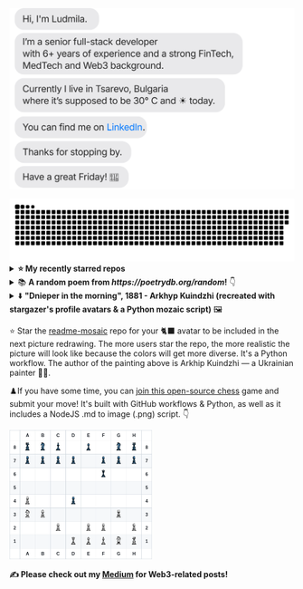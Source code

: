 [![](https://raw.githubusercontent.com/milaabl/milaabl/main/chat.svg)](https://www.linkedin.com/in/ludmila-a-dev/)

<!-- https://github.com/milaabl/milaabl/assets/86361434/c35b0e6f-acf0-435e-920d-b90faa4788ad -->

<img alt="Snake eating my contributions for breakfast🧉" src="https://raw.githubusercontent.com/milaabl/milaabl-readme/preview/github-contribution-grid-snake.svg" />

<details>
<summary>
  <strong>⭐ My recently starred repos </strong>
</summary>
  
<!-- Starred repos start -->
| Name | Url | Stars | Description |
| --- | --- |  --- |  --- |
| feross/buffer|https://github.com/feross/buffer|1654|The buffer module from node.js, for the browser.|
| jcsec-security/all-things-reentrancy|https://github.com/jcsec-security/all-things-reentrancy|92|Workshop about the different types of reentrancy attacks|
| trustwallet/assets|https://github.com/trustwallet/assets|4046|A comprehensive, up-to-date collection of information about several thousands (!) of crypto tokens.|
| bestiejs/platform.js|https://github.com/bestiejs/platform.js|3174|A platform detection library.|
| conventional-changelog/commitlint|https://github.com/conventional-changelog/commitlint|14264|📓 Lint commit messages|
| import-js/eslint-plugin-import|https://github.com/import-js/eslint-plugin-import|4962|ESLint plugin with rules that help validate proper imports.|
| lydell/eslint-plugin-simple-import-sort|https://github.com/lydell/eslint-plugin-simple-import-sort|1555|Easy autofixable import sorting.|
| golang-jwt/jwt|https://github.com/golang-jwt/jwt|5242|Community maintained clone of https://github.com/dgrijalva/jwt-go|
| go-playground/validator|https://github.com/go-playground/validator|13871|:100:Go Struct and Field validation, including Cross Field, Cross Struct, Map, Slice and Array diving|
| tailwindlabs/heroicons|https://github.com/tailwindlabs/heroicons|19224|A set of free MIT-licensed high-quality SVG icons for UI development.|
| alpaca-finance/alpies-contract|https://github.com/alpaca-finance/alpies-contract|5|Alpies. Alpaca NFT.|
| alpaca-finance/alperp-contract|https://github.com/alpaca-finance/alperp-contract|1||
| alpaca-finance/alpaca-v2-money-market|https://github.com/alpaca-finance/alpaca-v2-money-market|8||
| alpaca-finance/bsc-alpaca-contract|https://github.com/alpaca-finance/bsc-alpaca-contract|178|Smart Contracts for Alpaca Finance on Fantom & BNB Chain|
| Badger-Finance/badger-multisig|https://github.com/Badger-Finance/badger-multisig|25|Badger DAO's EVM multisig operations.|
| mongodb/mongo-go-driver|https://github.com/mongodb/mongo-go-driver|7601|The Official Golang driver for MongoDB|
| milaabl/proof-of-sloth-api|https://github.com/milaabl/proof-of-sloth-api|1||
| zacscoding/gin-rest-api-example|https://github.com/zacscoding/gin-rest-api-example|69|Exemplary RESTFul API built with go, gin, gorm|
| PauloPortugal/gin-gonic-rest-mongodb|https://github.com/PauloPortugal/gin-gonic-rest-mongodb|9|A simple Gin Gonic REST API using MongoDB|
| Seedifyfund/Launchpad-smart-contract|https://github.com/Seedifyfund/Launchpad-smart-contract|35||
| duet-protocol/duet-bridge|https://github.com/duet-protocol/duet-bridge|1|Bridge duet token family between BSC(original chain) and some EVM compatible chains|
| duet-protocol/duet-contracts|https://github.com/duet-protocol/duet-contracts|1||
| trivago/prettier-plugin-sort-imports|https://github.com/trivago/prettier-plugin-sort-imports|2328|A prettier plugin to sort imports in typescript and javascript files by the provided RegEx order. |
| orca-so/typescript-sdk|https://github.com/orca-so/typescript-sdk|144|The Orca SDK contains a set of simple to use APIs to allow developers to integrate with the Orca platform.|
| onchainification/smartgarden|https://github.com/onchainification/smartgarden|4|🪴 Interoperable Safe modules installable and configurable through the existing Safe UI.|
| bitcoinbook/bitcoinbook|https://github.com/bitcoinbook/bitcoinbook|21653|Mastering Bitcoin 2nd Edition - Programming the Open Blockchain|
| manifoldfinance/defi-threat|https://github.com/manifoldfinance/defi-threat|444|a globally-accessible knowledge base of adversary tactics and techniques based on real-world observations on decentralized finance |
| mstable/mStable-contracts|https://github.com/mstable/mStable-contracts|310|📃 Smart Contracts that make up the core of the mStable protocol|
| yewstack/yew|https://github.com/yewstack/yew|28339|Rust / Wasm framework for building client web apps|
| MartinKavik/voting-solana-moonzoon|https://github.com/MartinKavik/voting-solana-moonzoon|29|The Voting example based on MoonZoon and Solana.|

<!-- Starred repos end -->

</details>

<details>
  <summary>📚 <strong>A random poem from <em>https://poetrydb.org/random</em>!</strong> 👇 </summary>

<!-- Start poem -->
# 💮 Street Cries by *Sidney Lanier*

<p>
    Oft seems the Time a market-town<br/>Where many merchant-spirits meet<br/>Who up and down and up and down<br/>Cry out along the street<br/><br/>Their needs, as wares; one THUS, one SO:<br/>Till all the ways are full of sound:<br/>-- But still come rain, and sun, and snow,<br/>And still the world goes round.<br/><br/><br/><br/>I. Remonstrance.<br/><br/><br/>"Opinion, let me alone: I am not thine.<br/>Prim Creed, with categoric point, forbear<br/>To feature me my Lord by rule and line.<br/>Thou canst not measure Mistress Nature's hair,<br/>Not one sweet inch: nay, if thy sight is sharp,<br/>Would'st count the strings upon an angel's harp?<br/>Forbear, forbear.<br/><br/>"Oh let me love my Lord more fathom deep<br/>Than there is line to sound with: let me love<br/>My fellow not as men that mandates keep:<br/>Yea, all that's lovable, below, above,<br/>That let me love by heart, by heart, because<br/>(Free from the penal pressure of the laws)<br/>I find it fair.<br/><br/>"The tears I weep by day and bitter night,<br/>Opinion! for thy sole salt vintage fall.<br/>-- As morn by morn I rise with fresh delight,<br/>Time through my casement cheerily doth call<br/>`Nature is new, 'tis birthday every day,<br/>Come feast with me, let no man say me nay,<br/>Whate'er befall.'<br/><br/>"So fare I forth to feast: I sit beside<br/>Some brother bright: but, ere good-morrow's passed,<br/>Burly Opinion wedging in hath cried<br/>`Thou shalt not sit by us, to break thy fast,<br/>Save to our Rubric thou subscribe and swear --<br/>`Religion hath blue eyes and yellow hair:'<br/>She's Saxon, all.'<br/><br/>"Then, hard a-hungered for my brother's grace<br/>Till well-nigh fain to swear his folly's true,<br/>In sad dissent I turn my longing face<br/>To him that sits on the left: `Brother, -- with you?'<br/>-- `Nay, not with me, save thou subscribe and swear<br/>`Religion hath black eyes and raven hair:'<br/>Nought else is true.'<br/><br/>"Debarred of banquets that my heart could make<br/>With every man on every day of life,<br/>I homeward turn, my fires of pain to slake<br/>In deep endearments of a worshipped wife.<br/>`I love thee well, dear Love,' quoth she, `and yet<br/>Would that thy creed with mine completely met,<br/>As one, not two.'<br/><br/>"Assassin! Thief! Opinion, 'tis thy work.<br/>By Church, by throne, by hearth, by every good<br/>That's in the Town of Time, I see thee lurk,<br/>And e'er some shadow stays where thou hast stood.<br/>Thou hand'st sweet Socrates his hemlock sour;<br/>Thou sav'st Barabbas in that hideous hour,<br/>And stabb'st the good<br/><br/>"Deliverer Christ; thou rack'st the souls of men;<br/>Thou tossest girls to lions and boys to flames;<br/>Thou hew'st Crusader down by Saracen;<br/>Thou buildest closets full of secret shames;<br/>Indifferent cruel, thou dost blow the blaze<br/>Round Ridley or Servetus; all thy days<br/>Smell scorched; I would<br/><br/>"-- Thou base-born Accident of time and place --<br/>Bigot Pretender unto Judgment's throne --<br/>Bastard, that claimest with a cunning face<br/>Those rights the true, true Son of Man doth own<br/>By Love's authority -- thou Rebel cold<br/>At head of civil wars and quarrels old --<br/>Thou Knife on a throne --<br/><br/>"I would thou left'st me free, to live with love,<br/>And faith, that through the love of love doth find<br/>My Lord's dear presence in the stars above,<br/>The clods below, the flesh without, the mind<br/>Within, the bread, the tear, the smile.<br/>Opinion, damned Intriguer, gray with guile,<br/>Let me alone."<br/><br/>____<br/>Baltimore, 1878-9.<br/><br/><br/><br/>II. The Ship of Earth.<br/><br/><br/>"Thou Ship of Earth, with Death, and Birth, and Life, and Sex aboard,<br/>And fires of Desires burning hotly in the hold,<br/>I fear thee, O! I fear thee, for I hear the tongue and sword<br/>At battle on the deck, and the wild mutineers are bold!<br/><br/>"The dewdrop morn may fall from off the petal of the sky,<br/>But all the deck is wet with blood and stains the crystal red.<br/>A pilot, GOD, a pilot! for the helm is left awry,<br/>And the best sailors in the ship lie there among the dead!"<br/><br/>____<br/>Prattville, Alabama, 1868.<br/><br/><br/><br/>III. How Love Looked for Hell.<br/><br/><br/>"To heal his heart of long-time pain<br/>One day Prince Love for to travel was fain<br/>With Ministers Mind and Sense.<br/>`Now what to thee most strange may be?'<br/>Quoth Mind and Sense. `All things above,<br/>One curious thing I first would see --<br/>Hell,' quoth Love.<br/><br/>"Then Mind rode in and Sense rode out:<br/>They searched the ways of man about.<br/>First frightfully groaneth Sense.<br/>`'Tis here, 'tis here,' and spurreth in fear<br/>To the top of the hill that hangeth above<br/>And plucketh the Prince: `Come, come, 'tis here --'<br/>`Where?' quoth Love --<br/><br/>"`Not far, not far,' said shivering Sense<br/>As they rode on. `A short way hence,<br/>-- But seventy paces hence:<br/>Look, King, dost see where suddenly<br/>This road doth dip from the height above?<br/>Cold blew a mouldy wind by me'<br/>(`Cold?' quoth Love)<br/><br/>"`As I rode down, and the River was black,<br/>And yon-side, lo! an endless wrack<br/>And rabble of souls,' sighed Sense,<br/>`Their eyes upturned and begged and burned<br/>In brimstone lakes, and a Hand above<br/>Beat back the hands that upward yearned --'<br/>`Nay!' quoth Love --<br/><br/>"`Yea, yea, sweet Prince; thyself shalt see,<br/>Wilt thou but down this slope with me;<br/>'Tis palpable,' whispered Sense.<br/>-- At the foot of the hill a living rill<br/>Shone, and the lilies shone white above;<br/>`But now 'twas black, 'twas a river, this rill,'<br/>(`Black?' quoth Love)<br/><br/>"`Ay, black, but lo! the lilies grow,<br/>And yon-side where was woe, was woe,<br/>-- Where the rabble of souls,' cried Sense,<br/>`Did shrivel and turn and beg and burn,<br/>Thrust back in the brimstone from above --<br/>Is banked of violet, rose, and fern:'<br/>`How?' quoth Love:<br/><br/>"`For lakes of pain, yon pleasant plain<br/>Of woods and grass and yellow grain<br/>Doth ravish the soul and sense:<br/>And never a sigh beneath the sky,<br/>And folk that smile and gaze above --'<br/>`But saw'st thou here, with thine own eye,<br/>Hell?' quoth Love.<br/><br/>"`I saw true hell with mine own eye,<br/>True hell, or light hath told a lie,<br/>True, verily,' quoth stout Sense.<br/>Then Love rode round and searched the ground,<br/>The caves below, the hills above;<br/>`But I cannot find where thou hast found<br/>Hell,' quoth Love.<br/><br/>"There, while they stood in a green wood<br/>And marvelled still on Ill and Good,<br/>Came suddenly Minister Mind.<br/>`In the heart of sin doth hell begin:<br/>'Tis not below, 'tis not above,<br/>It lieth within, it lieth within:'<br/>(`Where?' quoth Love)<br/><br/>"`I saw a man sit by a corse;<br/>`Hell's in the murderer's breast: remorse!'<br/>Thus clamored his mind to his mind:<br/>Not fleshly dole is the sinner's goal,<br/>Hell's not below, nor yet above,<br/>'Tis fixed in the ever-damned soul --'<br/>`Fixed?' quoth Love --<br/><br/>"`Fixed: follow me, would'st thou but see:<br/>He weepeth under yon willow tree,<br/>Fast chained to his corse,' quoth Mind.<br/>Full soon they passed, for they rode fast,<br/>Where the piteous willow bent above.<br/>`Now shall I see at last, at last,<br/>Hell,' quoth Love.<br/><br/>"There when they came Mind suffered shame:<br/>`These be the same and not the same,'<br/>A-wondering whispered Mind.<br/>Lo, face by face two spirits pace<br/>Where the blissful willow waves above:<br/>One saith: `Do me a friendly grace --'<br/>(`Grace!' quoth Love)<br/><br/>"`Read me two Dreams that linger long,<br/>Dim as returns of old-time song<br/>That flicker about the mind.<br/>I dreamed (how deep in mortal sleep!)<br/>I struck thee dead, then stood above,<br/>With tears that none but dreamers weep;'<br/>`Dreams,' quoth Love;<br/><br/>"`In dreams, again, I plucked a flower<br/>That clung with pain and stung with power,<br/>Yea, nettled me, body and mind.'<br/>`'Twas the nettle of sin, 'twas medicine;<br/>No need nor seed of it here Above;<br/>In dreams of hate true loves begin.'<br/>`True,' quoth Love.<br/><br/>"`Now strange,' quoth Sense, and `Strange,' quoth Mind,<br/>`We saw it, and yet 'tis hard to find,<br/>-- But we saw it,' quoth Sense and Mind.<br/>Stretched on the ground, beautiful-crowned<br/>Of the piteous willow that wreathed above,<br/>`But I cannot find where ye have found<br/>Hell,' quoth Love."<br/><br/>____<br/>Baltimore, 1878-9.<br/><br/><br/><br/>IV. Tyranny.<br/><br/><br/>"Spring-germs, spring-germs,<br/>I charge you by your life, go back to death.<br/>This glebe is sick, this wind is foul of breath.<br/>Stay: feed the worms.<br/><br/>"Oh! every clod<br/>Is faint, and falters from the war of growth<br/>And crumbles in a dreary dust of sloth,<br/>Unploughed, untrod.<br/><br/>"What need, what need,<br/>To hide with flowers the curse upon the hills,<br/>Or sanctify the banks of sluggish rills<br/>Where vapors breed?<br/><br/>"And -- if needs must --<br/>Advance, O Summer-heats! upon the land,<br/>And bake the bloody mould to shards and sand<br/>And dust.<br/><br/>"Before your birth,<br/>Burn up, O Roses! with your dainty flame.<br/>Good Violets, sweet Violets, hide shame<br/>Below the earth.<br/><br/>"Ye silent Mills,<br/>Reject the bitter kindness of the moss.<br/>O Farms! protest if any tree emboss<br/>The barren hills.<br/><br/>"Young Trade is dead,<br/>And swart Work sullen sits in the hillside fern<br/>And folds his arms that find no bread to earn,<br/>And bows his head.<br/><br/>"Spring-germs, spring-germs,<br/>Albeit the towns have left you place to play,<br/>I charge you, sport not. Winter owns to-day,<br/>Stay: feed the worms."<br/><br/>____<br/>Prattville, Alabama, 1868.<br/><br/><br/><br/>V. Life and Song.<br/><br/><br/>"If life were caught by a clarionet,<br/>And a wild heart, throbbing in the reed,<br/>Should thrill its joy and trill its fret,<br/>And utter its heart in every deed,<br/><br/>"Then would this breathing clarionet<br/>Type what the poet fain would be;<br/>For none o' the singers ever yet<br/>Has wholly lived his minstrelsy,<br/><br/>"Or clearly sung his true, true thought,<br/>Or utterly bodied forth his life,<br/>Or out of life and song has wrought<br/>The perfect one of man and wife;<br/><br/>"Or lived and sung, that Life and Song<br/>Might each express the other's all,<br/>Careless if life or art were long<br/>Since both were one, to stand or fall:<br/><br/>"So that the wonder struck the crowd,<br/>Who shouted it about the land:<br/>`His song was only living aloud,<br/>His work, a singing with his hand!'"<br/><br/>____<br/><br/><br/><br/><br/>VI. To Richard Wagner.<br/><br/><br/>"I saw a sky of stars that rolled in grime.<br/>All glory twinkled through some sweat of fight,<br/>From each tall chimney of the roaring time<br/>That shot his fire far up the sooty night<br/>Mixt fuels -- Labor's Right and Labor's Crime --<br/>Sent upward throb on throb of scarlet light<br/>Till huge hot blushes in the heavens blent<br/>With golden hues of Trade's high firmament.<br/><br/>"Fierce burned the furnaces; yet all seemed well,<br/>Hope dreamed rich music in the rattling mills.<br/>`Ye foundries, ye shall cast my church a bell,'<br/>Loud cried the Future from the farthest hills:<br/>`Ye groaning forces, crack me every shell<br/>Of customs, old constraints, and narrow ills;<br/>Thou, lithe Invention, wake and pry and guess,<br/>Till thy deft mind invents me Happiness.'<br/><br/>"And I beheld high scaffoldings of creeds<br/>Crumbling from round Religion's perfect Fane:<br/>And a vast noise of rights, wrongs, powers, needs,<br/>-- Cries of new Faiths that called `This Way is plain,'<br/>-- Grindings of upper against lower greeds --<br/>-- Fond sighs for old things, shouts for new, -- did reign<br/>Below that stream of golden fire that broke,<br/>Mottled with red, above the seas of smoke.<br/><br/>"Hark! Gay fanfares from halls of old Romance<br/>Strike through the clouds of clamor: who be these<br/>That, paired in rich processional, advance<br/>From darkness o'er the murk mad factories<br/>Into yon flaming road, and sink, strange Ministrants!<br/>Sheer down to earth, with many minstrelsies<br/>And motions fine, and mix about the scene<br/>And fill the Time with forms of ancient mien?<br/><br/>"Bright ladies and brave knights of Fatherland;<br/>Sad mariners, no harbor e'er may hold,<br/>A swan soft floating tow'rds a magic strand;<br/>Dim ghosts, of earth, air, water, fire, steel, gold,<br/>Wind, grief, and love; a lewd and lurking band<br/>Of Powers -- dark Conspiracy, Cunning cold,<br/>Gray Sorcery; magic cloaks and rings and rods;<br/>Valkyries, heroes, Rhinemaids, giants, gods!<br/><br/>* * * * *<br/><br/>"O Wagner, westward bring thy heavenly art,<br/>No trifler thou: Siegfried and Wotan be<br/>Names for big ballads of the modern heart.<br/>Thine ears hear deeper than thine eyes can see.<br/>Voice of the monstrous mill, the shouting mart,<br/>Not less of airy cloud and wave and tree,<br/>Thou, thou, if even to thyself unknown,<br/>Hast power to say the Time in terms of tone."<br/><br/>____<br/><br/><br/><br/><br/>VII. A Song of Love.<br/><br/><br/>"Hey, rose, just born<br/>Twin to a thorn;<br/>Was't so with you, O Love and Scorn?<br/><br/>"Sweet eyes that smiled,<br/>Now wet and wild;<br/>O Eye and Tear -- mother and child.<br/><br/>"Well: Love and Pain<br/>Be kinsfolk twain:<br/>Yet would, Oh would I could love again."
</p>

***
<!-- End poem -->
</details>

<details>
<summary>
  ⬇️ <strong>"Dnieper in the morning", 1881 - Arkhyp Kuindzhi (recreated with stargazer's profile avatars & a Python mozaic script)</strong> 🖼️
</summary>

<img width="49%" src="https://raw.githubusercontent.com/milaabl/readme-mosaic/main/data/input.jpg" alt="Original picture"/>
<img width="49%" src="https://raw.githubusercontent.com/milaabl/readme-mosaic/main/data/output.jpg" alt="Output picture"/>
<img width="70%" src="https://raw.githubusercontent.com/milaabl/readme-mosaic/main/data/output.gif" alt="Output GIF"/>
</details>

⭐ Star the [readme-mosaic](https://github.com/milaabl/readme-mosaic) repo for your 🐈‍⬛ avatar to be included in the next picture redrawing. The more users star the repo, the more realistic the picture will look like because the colors will get more diverse. It's a Python workflow. The author of the painting above is Arkhip Kuindzhi — a Ukrainian painter 💙💛.

♟️If you have some time, you can [join this open-source chess](https://github.com/milaabl/readme-chess) game and submit your move! It's built with GitHub workflows & Python, as well as it includes a NodeJS .md to image (.png) script. 👇

<a href="https://github.com/milaabl/readme-chess/blob/master/README.md"><img src="https://raw.githubusercontent.com/milaabl/readme-chess/master/chess.png" alt="README chess dynamic game preview" width="50%" /></a>

<strong>✍️ Please check out my <a href="https://medium.com/@milaabl2405">Medium</a> for Web3-related posts!</strong>
